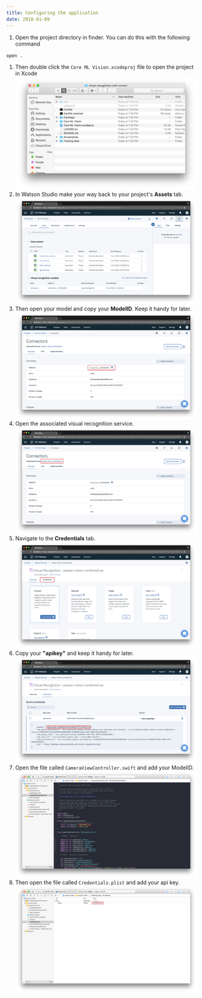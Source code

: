 ```yaml
---
title: Configuring the application
date: 2018-01-09
---
```


1. Open the project directory in finder. You can do this with the following command
```bash
open .
```
1. Then double click the `Core ML Vision.xcodeproj` file to open the project in Xcode
![](assets/9_0_open_project.png)
1. In Watson Studio make your way back to your project's **Assets** tab.
![](assets/9_1_project_assets.png)
1. Then open your model and copy your **ModelID**. Keep it handy for later.
![](assets/9_2_model_id.png)
1. Open the associated visual recognition service.
![](assets/9_3_associated_service.png)
1. Navigate to the **Credentials** tab.
![](assets/9_4_credentials.png)
1. Copy your **"apikey"** and keep it handy for later.
![](assets/9_5_api_key.png)
1. Open the file called `CameraViewController.swift` and add your ModelID.
![](assets/9_6_add_model_id.png)
1. Then open the file called `Credentials.plist` and add your api key.
![](assets/9_7_add_api_key.png)
